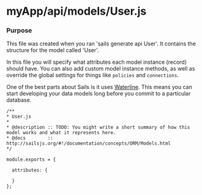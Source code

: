 # myApp/api/models/User.js
### Purpose
This file was created when you ran 'sails generate api User'.  It contains the structure for the model called 'User'.

In this file you will specify what attributes each model instance (record) should have.  You can also add custom model instance methods, as well as override the global settings for things like `policies` and `connections`.  

One of the best parts about Sails is it uses [Waterline](https://github.com/balderdashy/waterline).  This means you can start developing your data models long before you commit to a particular database. 

<docmeta name="uniqueID" value="Userjs263218">
<docmeta name="displayName" value="User.js">

```
/**
* User.js
*
* @description :: TODO: You might write a short summary of how this model works and what it represents here.
* @docs        :: http://sailsjs.org/#!/documentation/concepts/ORM/Models.html
*/

module.exports = {

  attributes: {

  }
};


```
